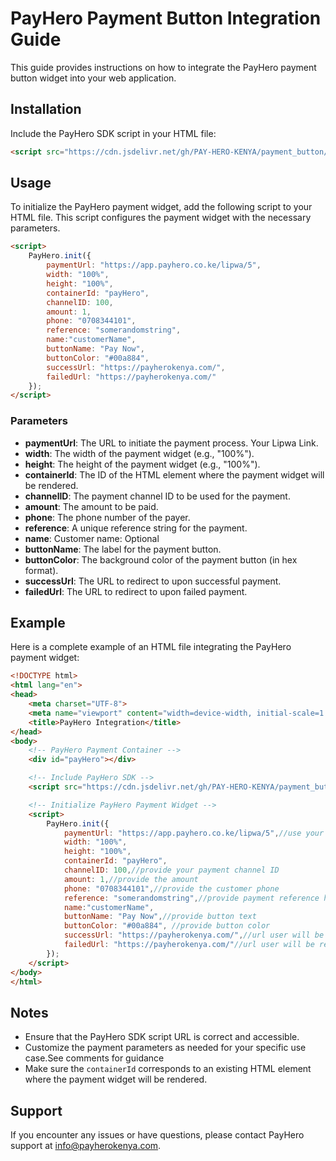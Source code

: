 # PayHero Payment Button Integration Guide

This guide provides instructions on how to integrate the PayHero payment button widget into your web application.

## Installation

Include the PayHero SDK script in your HTML file:

```html
<script src="https://cdn.jsdelivr.net/gh/PAY-HERO-KENYA/payment_button/sdk.js"></script>
```

## Usage

To initialize the PayHero payment widget, add the following script to your HTML file. This script configures the payment widget with the necessary parameters.

```html
<script>
    PayHero.init({
        paymentUrl: "https://app.payhero.co.ke/lipwa/5",
        width: "100%",
        height: "100%",
        containerId: "payHero",
        channelID: 100,
        amount: 1,
        phone: "0708344101",
        reference: "somerandomstring",
        name:"customerName",
        buttonName: "Pay Now",
        buttonColor: "#00a884", 
        successUrl: "https://payherokenya.com/",
        failedUrl: "https://payherokenya.com/"
    });
</script>
```

### Parameters

- **paymentUrl**: The URL to initiate the payment process. Your Lipwa Link.
- **width**: The width of the payment widget (e.g., "100%").
- **height**: The height of the payment widget (e.g., "100%").
- **containerId**: The ID of the HTML element where the payment widget will be rendered.
- **channelID**: The payment channel ID to be used for the payment.
- **amount**: The amount to be paid.
- **phone**: The phone number of the payer.
- **reference**: A unique reference string for the payment.
- **name**: Customer name: Optional
- **buttonName**: The label for the payment button.
- **buttonColor**: The background color of the payment button (in hex format).
- **successUrl**: The URL to redirect to upon successful payment.
- **failedUrl**: The URL to redirect to upon failed payment.

## Example

Here is a complete example of an HTML file integrating the PayHero payment widget:

```html
<!DOCTYPE html>
<html lang="en">
<head>
    <meta charset="UTF-8">
    <meta name="viewport" content="width=device-width, initial-scale=1.0">
    <title>PayHero Integration</title>
</head>
<body>
    <!-- PayHero Payment Container -->
    <div id="payHero"></div>

    <!-- Include PayHero SDK -->
    <script src="https://cdn.jsdelivr.net/gh/PAY-HERO-KENYA/payment_button/sdk.js"></script>

    <!-- Initialize PayHero Payment Widget -->
    <script>
        PayHero.init({
            paymentUrl: "https://app.payhero.co.ke/lipwa/5",//use your own lipwa link here
            width: "100%",
            height: "100%",
            containerId: "payHero",
            channelID: 100,//provide your payment channel ID
            amount: 1,//provide the amount
            phone: "0708344101",//provide the customer phone
            reference: "somerandomstring",//provide payment reference here
            name:"customerName",
            buttonName: "Pay Now",//provide button text
            buttonColor: "#00a884", //provide button color
            successUrl: "https://payherokenya.com/",//url user will be redirected after successfull payment
            failedUrl: "https://payherokenya.com/"//url user will be redirected after failed payment
        });
    </script>
</body>
</html>
```

## Notes

- Ensure that the PayHero SDK script URL is correct and accessible.
- Customize the payment parameters as needed for your specific use case.See comments for guidance
- Make sure the `containerId` corresponds to an existing HTML element where the payment widget will be rendered.

## Support

If you encounter any issues or have questions, please contact PayHero support at [info@payherokenya.com](mailto:info@payherokenya.com).

